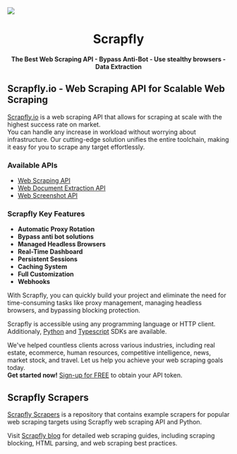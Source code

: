 <img src="https://i.imgur.com/0KGbMQB.png" align="center">

<h1 align="center">Scrapfly</h1>

<h4 align="center">The Best Web Scraping API - Bypass Anti-Bot - Use stealthy browsers - Data Extraction</h4>

## Scrapfly.io - Web Scraping API for Scalable Web Scraping

[Scrapfly.io](https://scrapfly.io/) is a web scraping API that allows for scraping at scale with the highest success rate on market.  
You can handle any increase in workload without worrying about infrastructure. Our cutting-edge solution unifies the entire toolchain, making it easy for you to scrape any target effortlessly.  


### Available APIs

* [Web Scraping API](https://scrapfly.io/docs/onboarding#web-scraping-api)
* [Web Document Extraction API](https://scrapfly.io/docs/onboarding#extraction-api)
* [Web Screenshot API](https://scrapfly.io/docs/onboarding#screenshot-api)


### Scrapfly Key Features
- **Automatic Proxy Rotation**
- **Bypass anti bot solutions**
- **Managed Headless Browsers**
- **Real-Time Dashboard**
- **Persistent Sessions**
- **Caching System**
- **Full Customization**
- **Webhooks**

With Scrapfly, you can quickly build your project and eliminate the need for time-consuming tasks like proxy management, managing headless browsers, and bypassing blocking protection.  

Scrapfly is accessible using any programming language or HTTP client. Additionaly, [Python](https://github.com/scrapfly/python-scrapfly) and [Typescript](https://github.com/scrapfly/typescript-scrapfly) SDKs are available.

We've helped countless clients across various industries, including real estate, ecommerce, human resources, competitive intelligence, news, market stock, and travel. Let us help you achieve your web scraping goals today.  
**Get started now!** [Sign-up for FREE](https://scrapfly.io/register) to obtain your API token.

## Scrapfly Scrapers
[Scrapfly Scrapers](https://github.com/scrapfly/scrapfly-scrapers) is a repository that contains example scrapers for popular web scraping targets using Scrapfly web scraping API and Python.


Visit [Scrapfly blog](https://scrapfly.io/blog) for detailed web scraping guides, including scraping blocking, HTML parsing, and web scraping best practices.
